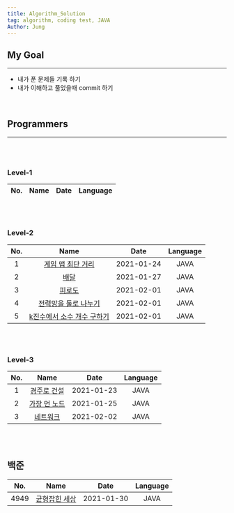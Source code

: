 ```yaml
---
title: Algorithm_Solution
tag: algorithm, coding test, JAVA
Author: Jung
---
```


## My Goal

---

- 내가 푼 문제들 기록 하기
- 내가 이해하고 풀었을때 commit 하기

</br>

## Programmers

---

</br>
</br>

### Level-1

| No. | Name | Date | Language |
| :-: | :--: | :--: | -------- |

</br>
</br>

### Level-2

| No. |                               Name                               |    Date    | Language |
| :-: | :--------------------------------------------------------------: | :--------: | :------: |
|  1  |     [게임 맵 최단 거리](./programmers/level2/solution01.md)      | 2021-01-24 |   JAVA   |
|  2  |            [배달](./programmers/level2/solution02.md)            | 2021-01-27 |   JAVA   |
|  3  |           [피로도](./programmers/level2/solution03.md)           | 2021-02-01 |   JAVA   |
|  4  |    [전력망을 둘로 나누기](./programmers/level2/solution04.md)    | 2021-02-01 |   JAVA   |
|  5  | [k진수에서 소수 개수 구하기](./programmers/level2/solution05.md) | 2021-02-01 |   JAVA   |

</br>
</br>

### Level-3

| No. |                        Name                        |    Date    | Language |
| :-: | :------------------------------------------------: | :--------: | :------: |
|  1  | [경주로 건설](./programmers/level3/solution01.md)  | 2021-01-23 |   JAVA   |
|  2  | [가장 먼 노드](./programmers/level3/solution02.md) | 2021-01-25 |   JAVA   |
|  3  |   [네트워크](./programmers/level3/solution03.md)   | 2021-02-02 |   JAVA   |

</br>
</br>

## 백준

| No.  |                       Name                       |    Date    | Language |
| :--: | :----------------------------------------------: | :--------: | :------: |
| 4949 | [균형잡힌 세상](./baekjoon/class2/solution01.md) | 2021-01-30 |   JAVA   |

</br>
</br>
